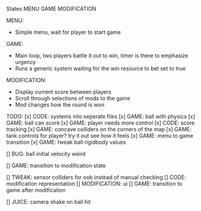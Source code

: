 States
MENU
GAME
MODIFICATION

MENU:

-   Simple menu, wait for player to start game

GAME:

-   Main loop, two players battle it out to win, timer is there to emphasize urgency
-   Runs a generic system waiting for the win resource to bet set to true

MODIFICATION:

-   Display current score between players
-   Scroll through selections of mods to the game
-   Mod changes how the round is won

TODO:
[x] CODE: systems into seperate files
[x] GAME: ball with physics
[x] GAME: ball can score
[x] GAME: player needs more control
[x] CODE: score tracking
[x] GAME: concave colliders on the corners of the map
[x] GAME: tank controls for player? try it out see how it feels
[x] GAME: menu to game transition
[x] GAME: tweak ball rigidbody values

[] BUG: ball initial velocity weird

[] GAME: transition to modification state

[] TWEAK: sensor colliders for oob instead of manual checking
[] CODE: modification representation
[] MODIFICATION: ui
[] GAME: transition to game after modification

[] JUICE: camera shake on ball hit

